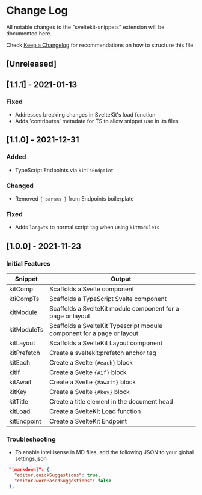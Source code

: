 # Change Log

All notable changes to the "sveltekit-snippets" extension will be documented here.

Check [Keep a Changelog](http://keepachangelog.com/) for recommendations on how to structure this file.

## [Unreleased]

## [1.1.1] - 2021-01-13
### Fixed
- Addresses breaking changes in SvelteKit's load function
- Adds 'contributes' metadate for TS to allow snippet use in .ts files

## [1.1.0] - 2021-12-31
### Added
- TypeScript Endpoints via `kitTsEndpoint`

### Changed
- Removed `{ params }` from Endpoints boilerplate

### Fixed
- Adds `lang=ts` to normal script tag when using `kitModuleTs`

## [1.0.0] - 2021-11-23
### Initial Features
| Snippet     | Output                                                                 |
| ----------- | ---------------------------------------------------------------------- |
| kitComp     | Scaffolds a Svelte component                                           |
| ktiCompTs   | Scaffolds a TypeScript Svelte component                                |
| kitModule   | Scaffolds a SvelteKit module component for a page or layout            |
| kitModuleTs | Scaffolds a SvelteKit Typescript module component for a page or layout |
| kitLayout   | Scaffolds a SvelteKit Layout component                                 |
| kitPrefetch | Create a sveltekit:prefetch anchor tag                                 |
| kitEach     | Create a Svelte `{#each}` block                                        |
| kitIf       | Create a Svelte `{#if}` block                                          |
| kitAwait    | Create a Svelte `{#await}` block                                       |
| kitKey      | Create a Svelte `{#key}` block                                         |
| kitTitle    | Create a title element in the document head                            |
| kitLoad     | Create a SvelteKit Load function                                       |
| kitEndpoint | Create a SvelteKit Endpoint                                            |

### Troubleshooting

 - To enable intellisense in MD files, add the following JSON to your global settings.json
 ```json
  "[markdown]": {
    "editor.quickSuggestions": true,
    "editor.wordBasedSuggestions": false
  },
 ```

